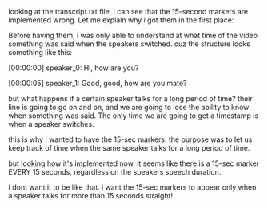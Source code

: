 looking at the transcript.txt file, i can see that the 15-second markers are implemented wrong.
Let me explain why i got them in the first place:

Before having them, i was only able to understand at what time of the video something was said when the speakers switched. cuz the structure looks something like this:

[00:00:00] speaker_0:
Hi, how are you?

[00:00:05] speaker_1:
Good, good, how are you mate?

but what happens if a certain speaker talks for a long period of time? their line is going to go on and on, and we are going to lose the ability to know when something was said. The only time we are going to get a timestamp is when a speaker switches. 

this is why i wanted to have the 15-sec markers. the purpose was to let us keep track of time when the same speaker talks for a long period of time. 

but looking how it's implemented now, it seems like there is a 15-sec marker EVERY 15 seconds, regardless on the speakers speech duration. 

I dont want it to be like that. i want the 15-sec markers to appear only when a speaker talks for more than 15 seconds straight!
